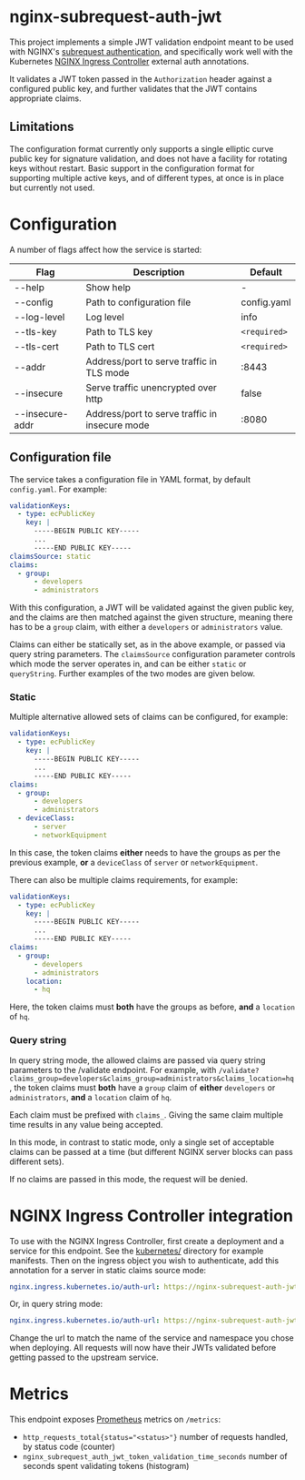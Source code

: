 # nginx-subrequest-auth-jwt
This project implements a simple JWT validation endpoint meant to be used with NGINX's [subrequest authentication](https://docs.nginx.com/nginx/admin-guide/security-controls/configuring-subrequest-authentication/), and specifically work well with the Kubernetes [NGINX Ingress Controller](https://github.com/kubernetes/ingress-nginx) external auth annotations.

It validates a JWT token passed in the `Authorization` header against a configured public key, and further validates that the JWT contains appropriate claims.

## Limitations
The configuration format currently only supports a single elliptic curve public key for signature validation, and does not have a facility for rotating keys without restart. Basic support in the configuration format for supporting multiple active keys, and of different types, at once is in place but currently not used.

# Configuration
A number of flags affect how the service is started:

Flag     | Description | Default
---------|-------------|--------------------
  --help | Show help | -
  --config | Path to configuration file | config.yaml
  --log-level| Log level | info
  --tls-key | Path to TLS key | `<required>`
  --tls-cert | Path to TLS cert | `<required>`
  --addr | Address/port to serve traffic in TLS mode | :8443
  --insecure | Serve traffic unencrypted over http | false
  --insecure-addr | Address/port to serve traffic in insecure mode | :8080

## Configuration file
The service takes a configuration file in YAML format, by default `config.yaml`. For example:

```yaml
validationKeys:
  - type: ecPublicKey
    key: |
      -----BEGIN PUBLIC KEY-----
      ...
      -----END PUBLIC KEY-----
claimsSource: static
claims:
  - group:
      - developers
      - administrators
```

With this configuration, a JWT will be validated against the given public key, and the claims are then matched against the given structure, meaning there has to be a `group` claim, with either a `developers` or `administrators` value.

Claims can either be statically set, as in the above example, or passed via query string parameters. The `claimsSource` configuration parameter controls which mode the server operates in, and can be either `static` or `queryString`. Further examples of the two modes are given below.

### Static

Multiple alternative allowed sets of claims can be configured, for example:

```yaml
validationKeys:
  - type: ecPublicKey
    key: |
      -----BEGIN PUBLIC KEY-----
      ...
      -----END PUBLIC KEY-----
claims:
  - group:
      - developers
      - administrators
  - deviceClass:
      - server
      - networkEquipment
```

In this case, the token claims **either** needs to have the groups as per the previous example, **or** a `deviceClass` of `server` or `networkEquipment`.

There can also be multiple claims requirements, for example:

```yaml
validationKeys:
  - type: ecPublicKey
    key: |
      -----BEGIN PUBLIC KEY-----
      ...
      -----END PUBLIC KEY-----
claims:
  - group:
      - developers
      - administrators
    location:
      - hq
```

Here, the token claims must **both** have the groups as before, **and** a `location` of `hq`.

### Query string
In query string mode, the allowed claims are passed via query string parameters to the /validate endpoint. For example, with `/validate?claims_group=developers&claims_group=administrators&claims_location=hq`, the token claims must **both** have a `group` claim of **either** `developers` or `administrators`, **and** a `location` claim of `hq`.

Each claim must be prefixed with `claims_`. Giving the same claim multiple time results in any value being accepted.

In this mode, in contrast to static mode, only a single set of acceptable claims can be passed at a time (but different NGINX server blocks can pass different sets).

If no claims are passed in this mode, the request will be denied.

# NGINX Ingress Controller integration
To use with the NGINX Ingress Controller, first create a deployment and a service for this endpoint. See the [kubernetes/](kubernetes/) directory for example manifests. Then on the ingress object you wish to authenticate, add this annotation for a server in static claims source mode:

```yaml
nginx.ingress.kubernetes.io/auth-url: https://nginx-subrequest-auth-jwt.default.svc.cluster.local:8443/validate
```

Or, in query string mode:

```yaml
nginx.ingress.kubernetes.io/auth-url: https://nginx-subrequest-auth-jwt.default.svc.cluster.local:8443/validate?claims_group=developers
```

Change the url to match the name of the service and namespace you chose when deploying. All requests will now have their JWTs validated before getting passed to the upstream service.

# Metrics
This endpoint exposes [Prometheus](https://prometheus.io) metrics on `/metrics`:

- `http_requests_total{status="<status>"}` number of requests handled, by status code (counter)
- `nginx_subrequest_auth_jwt_token_validation_time_seconds` number of seconds spent validating tokens (histogram)
